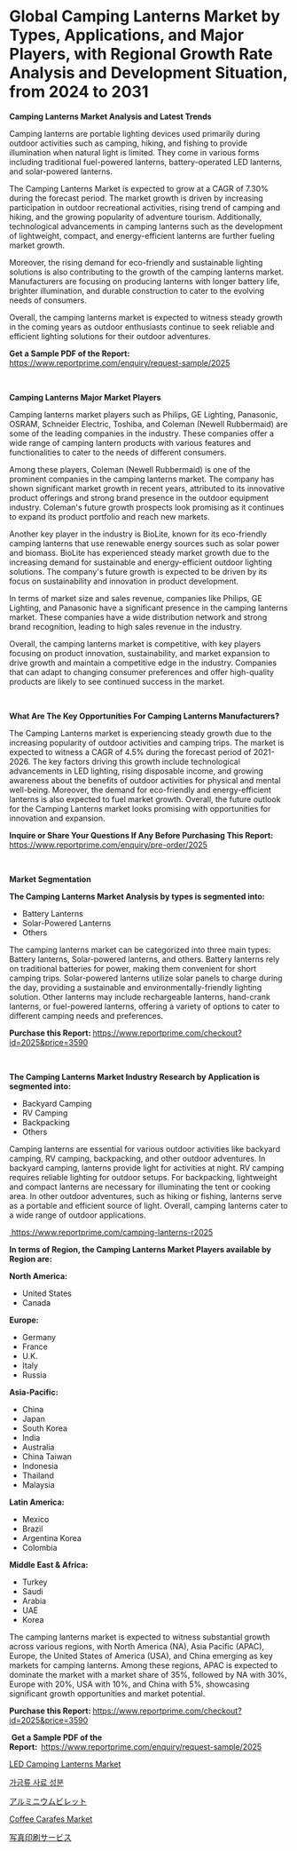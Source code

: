 <p><h1>Global Camping Lanterns Market by Types, Applications, and Major Players, with Regional Growth Rate Analysis and Development Situation, from 2024 to 2031</h1></p><p><strong>Camping Lanterns Market Analysis and Latest Trends</strong></p>
<p><p>Camping lanterns are portable lighting devices used primarily during outdoor activities such as camping, hiking, and fishing to provide illumination when natural light is limited. They come in various forms including traditional fuel-powered lanterns, battery-operated LED lanterns, and solar-powered lanterns.</p><p>The Camping Lanterns Market is expected to grow at a CAGR of 7.30% during the forecast period. The market growth is driven by increasing participation in outdoor recreational activities, rising trend of camping and hiking, and the growing popularity of adventure tourism. Additionally, technological advancements in camping lanterns such as the development of lightweight, compact, and energy-efficient lanterns are further fueling market growth.</p><p>Moreover, the rising demand for eco-friendly and sustainable lighting solutions is also contributing to the growth of the camping lanterns market. Manufacturers are focusing on producing lanterns with longer battery life, brighter illumination, and durable construction to cater to the evolving needs of consumers.</p><p>Overall, the camping lanterns market is expected to witness steady growth in the coming years as outdoor enthusiasts continue to seek reliable and efficient lighting solutions for their outdoor adventures.</p></p>
<p><strong>Get a Sample PDF of the Report:&nbsp;</strong> <a href="https://www.reportprime.com/enquiry/request-sample/2025">https://www.reportprime.com/enquiry/request-sample/2025</a></p>
<p>&nbsp;</p>
<p><strong>Camping Lanterns Major Market Players</strong></p>
<p><p>Camping lanterns market players such as Philips, GE Lighting, Panasonic, OSRAM, Schneider Electric, Toshiba, and Coleman (Newell Rubbermaid) are some of the leading companies in the industry. These companies offer a wide range of camping lantern products with various features and functionalities to cater to the needs of different consumers.</p><p>Among these players, Coleman (Newell Rubbermaid) is one of the prominent companies in the camping lanterns market. The company has shown significant market growth in recent years, attributed to its innovative product offerings and strong brand presence in the outdoor equipment industry. Coleman's future growth prospects look promising as it continues to expand its product portfolio and reach new markets.</p><p>Another key player in the industry is BioLite, known for its eco-friendly camping lanterns that use renewable energy sources such as solar power and biomass. BioLite has experienced steady market growth due to the increasing demand for sustainable and energy-efficient outdoor lighting solutions. The company's future growth is expected to be driven by its focus on sustainability and innovation in product development.</p><p>In terms of market size and sales revenue, companies like Philips, GE Lighting, and Panasonic have a significant presence in the camping lanterns market. These companies have a wide distribution network and strong brand recognition, leading to high sales revenue in the industry. </p><p>Overall, the camping lanterns market is competitive, with key players focusing on product innovation, sustainability, and market expansion to drive growth and maintain a competitive edge in the industry. Companies that can adapt to changing consumer preferences and offer high-quality products are likely to see continued success in the market.</p></p>
<p>&nbsp;</p>
<p><strong>What Are The Key Opportunities For Camping Lanterns Manufacturers?</strong></p>
<p><p>The Camping Lanterns market is experiencing steady growth due to the increasing popularity of outdoor activities and camping trips. The market is expected to witness a CAGR of 4.5% during the forecast period of 2021-2026. The key factors driving this growth include technological advancements in LED lighting, rising disposable income, and growing awareness about the benefits of outdoor activities for physical and mental well-being. Moreover, the demand for eco-friendly and energy-efficient lanterns is also expected to fuel market growth. Overall, the future outlook for the Camping Lanterns market looks promising with opportunities for innovation and expansion.</p></p>
<p><strong>Inquire or Share Your Questions If Any Before Purchasing This Report:</strong> <a href="https://www.reportprime.com/enquiry/pre-order/2025">https://www.reportprime.com/enquiry/pre-order/2025</a></p>
<p>&nbsp;</p>
<p><strong>Market Segmentation</strong></p>
<p><strong>The Camping Lanterns Market Analysis by types is segmented into:</strong></p>
<p><ul><li>Battery Lanterns</li><li>Solar-Powered Lanterns</li><li>Others</li></ul></p>
<p><p>The camping lanterns market can be categorized into three main types: Battery lanterns, Solar-powered lanterns, and others. Battery lanterns rely on traditional batteries for power, making them convenient for short camping trips. Solar-powered lanterns utilize solar panels to charge during the day, providing a sustainable and environmentally-friendly lighting solution. Other lanterns may include rechargeable lanterns, hand-crank lanterns, or fuel-powered lanterns, offering a variety of options to cater to different camping needs and preferences.</p></p>
<p><strong>Purchase this Report:&nbsp;</strong><a href="https://www.reportprime.com/checkout?id=2025&price=3590">https://www.reportprime.com/checkout?id=2025&price=3590</a></p>
<p>&nbsp;</p>
<p><strong>The Camping Lanterns Market Industry Research by Application is segmented into:</strong></p>
<p><ul><li>Backyard Camping</li><li>RV Camping</li><li>Backpacking</li><li>Others</li></ul></p>
<p><p>Camping lanterns are essential for various outdoor activities like backyard camping, RV camping, backpacking, and other outdoor adventures. In backyard camping, lanterns provide light for activities at night. RV camping requires reliable lighting for outdoor setups. For backpacking, lightweight and compact lanterns are necessary for illuminating the tent or cooking area. In other outdoor adventures, such as hiking or fishing, lanterns serve as a portable and efficient source of light. Overall, camping lanterns cater to a wide range of outdoor applications.</p></p>
<p><a href="https://www.reportprime.com/camping-lanterns-r2025">&nbsp;https://www.reportprime.com/camping-lanterns-r2025</a></p>
<p><strong>In terms of Region, the Camping Lanterns Market Players available by Region are:</strong></p>
<p>
    <p> <strong> North America: </strong>
        <ul>
            <li>United States</li>
            <li>Canada</li>
        </ul>
        </p> 
    <p> <strong> Europe: </strong>
        <ul>
            <li>Germany</li>
            <li>France</li>
            <li>U.K.</li>
            <li>Italy</li>
            <li>Russia</li>
        </ul>
        </p> 
    <p> <strong> Asia-Pacific: </strong>
        <ul>
            <li>China</li>
            <li>Japan</li>
            <li>South Korea</li>
            <li>India</li>
            <li>Australia</li>
            <li>China Taiwan</li>
            <li>Indonesia</li>
            <li>Thailand</li>
            <li>Malaysia</li>
        </ul>
        </p> 
    <p> <strong> Latin America: </strong>
        <ul>
            <li>Mexico</li>
            <li>Brazil</li>
            <li>Argentina Korea</li>
            <li>Colombia</li>
        </ul>
        </p> 
    <p> <strong> Middle East & Africa: </strong>
        <ul>
            <li>Turkey</li>
            <li>Saudi</li>
            <li>Arabia</li>
            <li>UAE</li>
            <li>Korea</li>
        </ul>
    </p>
    </p>
<p><p>The camping lanterns market is expected to witness substantial growth across various regions, with North America (NA), Asia Pacific (APAC), Europe, the United States of America (USA), and China emerging as key markets for camping lanterns. Among these regions, APAC is expected to dominate the market with a market share of 35%, followed by NA with 30%, Europe with 20%, USA with 10%, and China with 5%, showcasing significant growth opportunities and market potential.</p></p>
<p><strong>Purchase this Report: </strong><a href="https://www.reportprime.com/checkout?id=2025&price=3590">https://www.reportprime.com/checkout?id=2025&price=3590</a></p>
<p>&nbsp;<strong>Get a Sample PDF of the Report:&nbsp;&nbsp;</strong><a href="https://www.reportprime.com/enquiry/request-sample/2025">https://www.reportprime.com/enquiry/request-sample/2025</a></p>
<p><strong></strong></p>
<p><p><a href="https://github.com/MyrticeDare2023/Market-Research-Report-List-1/blob/main/led-camping-lanterns-market.md">LED Camping Lanterns Market</a></p><p><a href="https://github.com/joannescott9078/Market-Research-Report-List-1/blob/main/351995969026.md">가금류 사료 성분</a></p><p><a href="https://github.com/laurenreichert/Market-Research-Report-List-1/blob/main/222145471880.md">アルミニウムビレット</a></p><p><a href="https://issuu.com/reportprime-2/docs/coffee-carafes-market-size-2030.pptx">Coffee Carafes Market</a></p><p><a href="https://github.com/vtbvgl20191192/Market-Research-Report-List-2/blob/main/929033571879.md">写真印刷サービス</a></p></p>